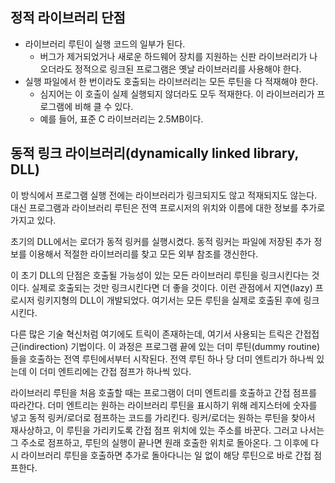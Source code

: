 ## 정적 라이브러리 단점

- 라이브러리 루틴이 실행 코드의 일부가 된다.
	- 버그가 제거되었거나 새로운 하드웨어 장치를 지원하는 신판 라이브러리가 나오더라도 정적으로 링크된 프로그램은 옛날 라이브러리를 사용해야 한다.
- 실행 파일에서 한 번이라도 호출되는 라이브러리는 모든 루틴을 다 적재해야 한다.
	- 심지어는 이 호출이 실제 실행되지 않더라도 모두 적재한다. 이 라이브러리가 프로그램에 비해 클 수 있다.
	- 예를 들어, 표준 C 라이브러리는 2.5MB이다.

## 동적 링크 라이브러리(dynamically linked library, DLL)

이 방식에서 프로그램 실행 전에는 라이브러리가 링크되지도 않고 적재되지도 않는다.
대신 프로그램과 라이브러리 루틴은 전역 프로시저의 위치와 이름에 대한 정보를 추가로 가지고 있다.

초기의 DLL에서는 로더가 동적 링커를 실행시켰다. 동적 링커는 파일에 저장된 추가 정보를 이용해서 적절한 라이브러리를 찾고 모든 외부 참조를 갱신한다.

이 초기 DLL의 단점은 호출될 가능성이 있는 모든 라이브러리 루틴을 링크시킨다는 것이다. 실제로 호출되는 것만 링크시킨다면 더 좋을 것이다. 이런 관점에서 지연(lazy) 프로시저 링키지형의 DLL이 개발되었다. 여기서는 모든 루틴을 실제로 호출된 후에 링크시킨다.

다른 많은 기술 혁신처럼 여기에도 트릭이 존재하는데, 여기서 사용되는 트릭은 간접접근(indirection) 기법이다. 이 과정은 프로그램 끝에 있는 더미 루틴(dummy routine)들을 호출하는 전역 루틴에서부터 시작된다.
전역 루틴 하나 당 더미 엔트리가 하나씩 있는데 이 더미 엔트리에는 간접 점프가 하나씩 있다.

라이브러리 루틴을 처음 호출할 때는 프로그램이 더미 엔트리를 호출하고 간접 점프를 따라간다. 더미 엔트리는 원하는 라이브러리 루틴을 표시하기 위해 레지스터에 숫자를 넣고 동적 링커/로더로 점프하는 코드를 가리킨다.
링커/로더는 원하는 루틴을 찾아서 재사상하고, 이 루틴을 가리키도록 간접 점프 위치에 있는 주소를 바꾼다. 그러고 나서는 그 주소로 점프하고, 루틴의 실행이 끝나면 원래 호출한 위치로 돌아온다.
그 이후에 다시 라이브러리 루틴을 호출하면 추가로 돌아다니는 일 없이 해당 루틴으로 바로 간접 점프한다.